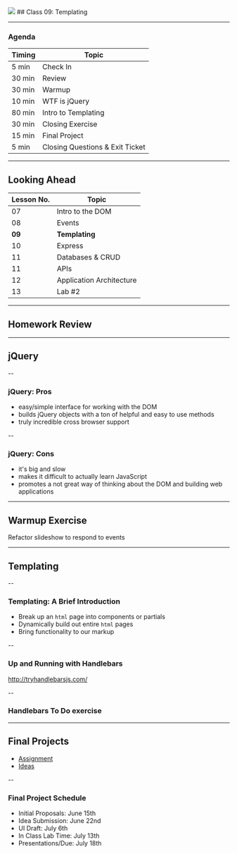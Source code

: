 

<img src="https://upload.wikimedia.org/wikipedia/commons/9/99/Unofficial_JavaScript_logo_2.svg" style="max-width: 100px; border: none; box-shadow: none"/>
## Class 09: Templating

---
### Agenda
| Timing | Topic                                    |
| ------ | ---------------------------------------- |
| 5  min | Check In                                 |
| 30 min | Review                                   |
| 30 min | Warmup                                   |
| 10 min | WTF is jQuery                            |
| 80 min | Intro to Templating                      |
| 30 min | Closing Exercise                         |
| 15 min | Final Project                            |
| 5  min | Closing Questions & Exit Ticket          |

---
## Looking Ahead

| Lesson No. |        Topic             |
| ---------- | ------------------------ |
|     07     | Intro to the DOM         |
|     08     | Events                   |
|   **09**   | **Templating**           |
|     10     | Express                  |
|     11     | Databases & CRUD         |
|     11     | APIs                     |
|     12     | Application Architecture |
|     13     | Lab #2                   |

---
## Homework Review

---
## jQuery

--
### jQuery: Pros
- easy/simple interface for working with the DOM
- builds jQuery objects with a ton of helpful and easy to use methods
- truly incredible cross browser support

--
### jQuery: Cons
- it's big and slow
- makes it difficult to actually learn JavaScript
- promotes a not great way of thinking about the DOM and building web applications

---
## Warmup Exercise
Refactor slideshow to respond to events

---
## Templating

--
### Templating: A Brief Introduction
- Break up an `html` page into components or partials
- Dynamically build out entire `html` pages
- Bring functionality to our markup

--
### Up and Running with Handlebars
http://tryhandlebarsjs.com/

--
### Handlebars To Do exercise

---
## Final Projects
- [Assignment](https://github.com/ga-students/js-dc-5/tree/master/final-project)
- [Ideas](https://gallery.generalassemb.ly/WDI)

--

### Final Project Schedule

- Initial Proposals: June 15th
- Idea Submission: June 22nd
- UI Draft: July 6th 
- In Class Lab Time: July 13th
- Presentations/Due: July 18th 
